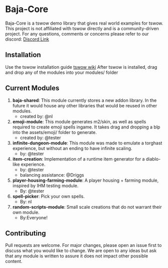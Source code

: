 # Baja-Core

Baja-Core is a tswow demo library that gives real world examples for tswow. This project is not affiliated with tswow directly and is a community-driven project. For any questions, comments or concerns please refer to our discord: [Discord Link](https://discord.gg/Zy2PY9C3n3)

## Installation

Use the tswow installation guide [tswow wiki](https://tswow.github.io/tswow-wiki/home/) 
After tswow is installed, drag and drop any of the modules into your modules/ folder

## Current Modules
1. **baja-shared**: This module currently stores a new addon library. In the future it would house any other libraries that would be reused in other modules.    
    * created by: @nl
2. **emoji-module**: This module generates m2/skin, as well as spells required to create emoji spells ingame. It takes drag and dropping a blp into the assets/emoji/ folder to generate. 
    * created by: @tester
3. **infinite-dungeon-module**: This module was made to emulate a torghast experience, but without an ending to have infinite scaling. 
    * by: @tester
4. **item-creation**: Implementation of a runtime item generator for a diablo-like experience. 
    * by: @tester
    * balancing assistance: @Driggs
5. **player-housing-farming-module**: A player housing + farming module, inspired by IHM testing module. 
    * By: @tester
6. **spell-picker**: Pick your own spells.
    * By: nl
7. **random-scripts-module**: Small scale creations that do not warrant their own module.
    * By:Everyone!

## Contributing
Pull requests are welcome. For major changes, please open an issue first to discuss what you would like to change. We are open to any ideas but ask that any module is written to assure it does not impact other possible content.